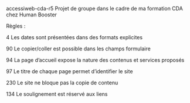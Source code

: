 accessiweb-cda-r5
Projet de groupe dans le cadre de ma formation CDA chez Human Booster

Règles :

4 Les dates sont présentées dans des formats explicites

90 Le copier/coller est possible dans les champs formulaire

94 La page d’accueil expose la nature des contenus et services proposés

97 Le titre de chaque page permet d’identifier le site

230  Le site ne bloque pas la copie de contenu

134 Le soulignement est réservé aux liens